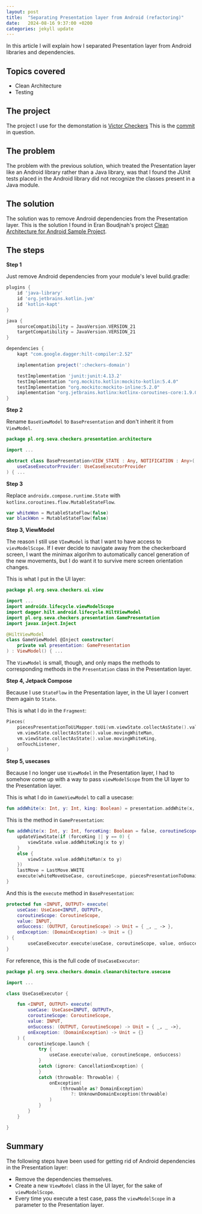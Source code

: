 ```yaml
---
layout: post
title:  "Separating Presentation layer from Android (refactoring)"
date:   2024-08-16 9:37:00 +0200
categories: jekyll update
---
```


In this article I will explain how I separated Presentation layer from Android libraries and dependencies.

## Topics covered

* Clean Architecture
* Testing

## The project

The project I use for the demonstation is [Victor Checkers][checkers] This is the [commit] in question.

## The problem

The problem with the previous solution, which treated the Presentation layer like an Android library rather than a Java library, was that I found the JUnit tests placed in the Android library did not recognize the classes present in a Java module.

## The solution

The solution was to remove Android dependencies from the Presentation layer. This is the solution I found in  Eran Boudjnah's project [Clean Architecture for Android Sample Project][clean].

## The steps

**Step 1**

Just remove Android dependencies from your module's level build.gradle:

```groovy
plugins {
    id 'java-library'
    id 'org.jetbrains.kotlin.jvm'
    id 'kotlin-kapt'
}

java {
    sourceCompatibility = JavaVersion.VERSION_21
    targetCompatibility = JavaVersion.VERSION_21
}

dependencies {
    kapt "com.google.dagger:hilt-compiler:2.52"

    implementation project(':checkers-domain')

    testImplementation 'junit:junit:4.13.2'
    testImplementation "org.mockito.kotlin:mockito-kotlin:5.4.0"
    testImplementation "org.mockito:mockito-inline:5.2.0"
    implementation "org.jetbrains.kotlinx:kotlinx-coroutines-core:1.9.0-RC.2"
}
```

**Step 2**

Rename ```BaseViewModel``` to ```BasePresentation``` and don't inherit it from ```ViewModel```.

```kotlin
package pl.org.seva.checkers.presentation.architecture

import ...

abstract class BasePresentation<VIEW_STATE : Any, NOTIFICATION : Any>(
    useCaseExecutorProvider: UseCaseExecutorProvider
) { ...
```

**Step 3**

Replace ```androidx.compose.runtime.State``` with ```kotlinx.coroutines.flow.MutableStateFlow```.

```kotlin
var whiteWon = MutableStateFlow(false)
var blackWon = MutableStateFlow(false)
```

**Step 3, ViewModel**

The reason I still use ```VIewModel``` is that I want to have access to ```vievModelScope```. If I ever decide to navigate away from the checkerboard screen, I want the minimax algorihm to automatically cancel generation of the new movements, but I do want it to survive mere screen orientation changes.

This is what I put in the UI layer:

```kotlin
package pl.org.seva.checkers.ui.view

import ...
import androidx.lifecycle.viewModelScope
import dagger.hilt.android.lifecycle.HiltViewModel
import pl.org.seva.checkers.presentation.GamePresentation
import javax.inject.Inject

@HiltViewModel
class GameViewModel @Inject constructor(
    private val presentation: GamePresentation
) : ViewModel() { ...
```

The ```ViewModel``` is small, though, and only maps the methods to corresponding methods in the ```Presentation``` class in the Presentation layer.

**Step 4, Jetpack Compose**

Because I use ```StateFlow``` in the Presentation layer, in the UI layer I convert them again to ```State```.

This is what I do in the ```Fragment```:

```kotlin
Pieces(
    piecesPresentationToUiMapper.toUi(vm.viewState.collectAsState().value.pieces),
    vm.viewState.collectAsState().value.movingWhiteMan,
    vm.viewState.collectAsState().value.movingWhiteKing,
    onTouchListener,
)
```

**Step 5, usecases**

Because I no longer use ```ViewModel``` in the Presentation layer, I had to somehow come up with a way to pass ```viewModelScope``` from the UI layer to the Presentation layer.

This is what I do in ```GameViewModel``` to call a usecase:

```kotlin
fun addWhite(x: Int, y: Int, king: Boolean) = presentation.addWhite(x, y, king, viewModelScope)
```

This is the method in ```GamePresentation```:

```kotlin
fun addWhite(x: Int, y: Int, forceKing: Boolean = false, coroutineScope: CoroutineScope) {
    updateViewState(if (forceKing || y == 0) {
        viewState.value.addWhiteKing(x to y)
    }
    else {
        viewState.value.addWhiteMan(x to y)
    })
    lastMove = LastMove.WHITE
    execute(whiteMoveUseCase, coroutineScope, piecesPresentationToDomainMapper.toDomain(viewState.value.pieces), ::presentPieces)
}
```

And this is the ```execute``` method in ```BasePresentation```:

```kotlin
protected fun <INPUT, OUTPUT> execute(
    useCase: UseCase<INPUT, OUTPUT>,
    coroutineScope: CoroutineScope,
    value: INPUT,
    onSuccess: (OUTPUT, CoroutineScope) -> Unit = { _, _ -> },
    onException: (DomainException) -> Unit = {}
) {
        useCaseExecutor.execute(useCase, coroutineScope, value, onSuccess, onException)
}
```

For reference, this is the full code of ```UseCaseExecutor```:

```kotlin
package pl.org.seva.checkers.domain.cleanarchitecture.usecase

import ...

class UseCaseExecutor {

    fun <INPUT, OUTPUT> execute(
        useCase: UseCase<INPUT, OUTPUT>,
        coroutineScope: CoroutineScope,
        value: INPUT,
        onSuccess: (OUTPUT, CoroutineScope) -> Unit = { _, _ ->},
        onException: (DomainException) -> Unit = {}
    ) {
        coroutineScope.launch {
            try {
                useCase.execute(value, coroutineScope, onSuccess)
            }
            catch (ignore: CancellationException) {
            }
            catch (throwable: Throwable) {
                onException(
                    (throwable as? DomainException)
                        ?: UnknownDomainException(throwable)
                )
            }
        }
    }

}
```

## Summary

The following steps have been used for getting rid of Android dependencies in the Presentation layer:

* Remove the dependencies themselves.
* Create a new ```ViewModel``` class in the UI layer, for the sake of ```viewModelScope```.
* Every time you execute a test case, pass the ```viewModelScope``` in a parameter to the Presentation layer.




[checkers]: https://github.com/syrop/Checkers
[commit]: https://github.com/syrop/Checkers/commit/e919a2b9ece2bd87e786d6cc985c00544f0385bc
[clean]: https://github.com/EranBoudjnah/CleanArchitectureForAndroid

